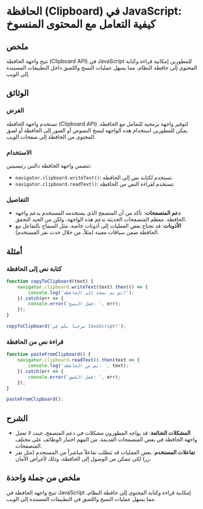 <!--
Meta Description: # الحافظة (Clipboard) في JavaScript: كيفية التعامل مع المحتوى المنسوخ ## ملخص تتيح واجهة الحافظة (Clipboard API) في JavaScript للمطورين إمكانية قراءة ...
Meta Keywords: الحافظة, إلى, clipboard, واجهة, javascript
-->

# الحافظة (Clipboard) في JavaScript: كيفية التعامل مع المحتوى المنسوخ

## ملخص  
تتيح واجهة الحافظة (Clipboard API) في JavaScript للمطورين إمكانية قراءة وكتابة المحتوى إلى حافظة النظام، مما يسهل عمليات النسخ واللصق داخل التطبيقات المستندة إلى الويب.

## الوثائق  
### الغرض  
تستخدم واجهة الحافظة (Clipboard API) لتوفير واجهة برمجية للتعامل مع الحافظة. يمكن للمطورين استخدام هذه الواجهة لنسخ النصوص أو الصور إلى الحافظة أو لصق المحتوى من الحافظة إلى صفحات الويب.

### الاستخدام  
تتضمن واجهة الحافظة دالتين رئيسيتين:
- `navigator.clipboard.writeText()`: تستخدم لكتابة نص إلى الحافظة.
- `navigator.clipboard.readText()`: تستخدم لقراءة النص من الحافظة.

### التفاصيل  
- **دعم المتصفحات**: تأكد من أن المتصفح الذي يستخدمه المستخدم يدعم واجهة الحافظة. معظم المتصفحات الحديثة تدعم هذه الواجهة، ولكن من الجيد التحقق.
- **الأذونات**: قد تحتاج بعض العمليات إلى أذونات خاصة، مثل السماح بالتفاعل مع الحافظة ضمن سياقات معينة (مثلاً، من خلال حدث نقر المستخدم).

## أمثلة  
### كتابة نص إلى الحافظة  
```javascript
function copyToClipboard(text) {
    navigator.clipboard.writeText(text).then(() => {
        console.log('نص تم نسخه إلى الحافظة!');
    }).catch(err => {
        console.error('فشل النسخ: ', err);
    });
}

copyToClipboard('مرحبا بكم في JavaScript!');
```

### قراءة نص من الحافظة  
```javascript
function pasteFromClipboard() {
    navigator.clipboard.readText().then(text => {
        console.log('نص من الحافظة: ', text);
    }).catch(err => {
        console.error('فشل اللصق: ', err);
    });
}

pasteFromClipboard();
```

## الشرح  
- **المشكلات الشائعة**: قد يواجه المطورون مشكلات في دعم المتصفح، حيث لا تعمل واجهة الحافظة في بعض المتصفحات القديمة. من المهم اختبار الوظائف على مختلف المتصفحات.
- **تفاعلات المستخدم**: بعض العمليات قد تتطلب تفاعلاً مباشراً من المستخدم (مثل نقر زر) لكي تتمكن من الوصول إلى الحافظة، وذلك لأغراض الأمان.

## ملخص من جملة واحدة  
تتيح واجهة الحافظة في JavaScript إمكانية قراءة وكتابة المحتوى إلى حافظة النظام، مما يسهل عمليات النسخ واللصق في التطبيقات المستندة إلى الويب.